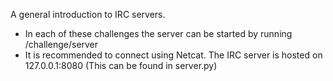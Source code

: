 A general introduction to IRC servers. 
- In each of these challenges the server can be started by running /challenge/server
- It is recommended to connect using Netcat. The IRC server is hosted on 127.0.0.1:8080 (This can be found in server.py)

